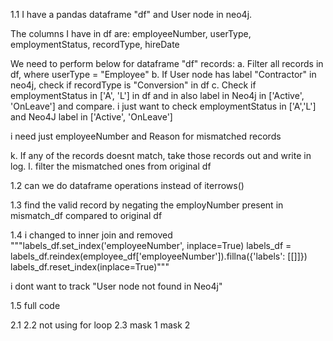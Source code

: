 1.1 I have a pandas dataframe "df" and User node in neo4j.

The columns I have in df are:
employeeNumber, userType, employmentStatus, recordType, hireDate

We need to perform below for dataframe "df" records:
a. Filter all records in df, where userType = "Employee"
b. If User node has label "Contractor" in neo4j, check if recordType is "Conversion" in df
c. Check if employmentStatus in ['A', 'L'] in df and in also label in Neo4j in ['Active', 'OnLeave'] and compare.
i just want to check employmentStatus in ['A','L'] and Neo4J label in ['Active', 'OnLeave']

i need just employeeNumber and Reason for mismatched records

k. If any of the records doesnt match, take those records out and write in log.
l. filter the mismatched ones from original df

1.2
can we do dataframe operations instead of iterrows()

1.3 find the valid record by negating the employNumber present in mismatch_df compared to original df

1.4 
i changed to inner join and removed """labels_df.set_index('employeeNumber', inplace=True)
labels_df = labels_df.reindex(employee_df['employeeNumber']).fillna({'labels': [[]]})
labels_df.reset_index(inplace=True)"""

i dont want to track "User node not found in Neo4j"

1.5 full code

2.1 
2.2 not using for loop
2.3 mask 1 mask 2